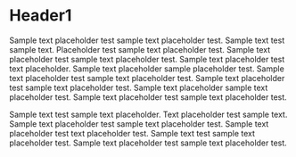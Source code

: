 # Header1
Sample text placeholder test sample text placeholder test. Sample text test sample text. Placeholder test sample text placeholder test. Sample text placeholder test sample text placeholder test. Sample text placeholder test  text placeholder. Sample text placeholder sample placeholder test. Sample text placeholder test sample text placeholder test. Sample text placeholder test sample text placeholder test. Sample text placeholder sample text placeholder test. Sample text placeholder test sample text placeholder test.

Sample text test sample text placeholder. Text placeholder test sample text. Sample text placeholder test sample text placeholder test. Sample text placeholder test text placeholder test. Sample text test sample text placeholder test. Sample text placeholder test sample text placeholder test. 
